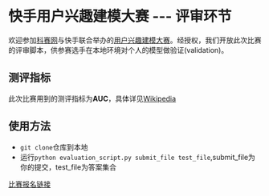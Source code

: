 # 快手用户兴趣建模大赛 --- 评审环节
欢迎参加[科赛网](https://www.kesci.com)与快手联合举办的[用户兴趣建模大赛](https://www.kesci.com/apps/home/competition/5ad306e633a98340e004f8d1)。经授权，我们开放此次比赛的评审脚本，供参赛选手在本地环境对个人的模型做验证(validation)。

## 测评指标
此次比赛用到的测评指标为**AUC**，具体详见[Wikipedia](https://en.wikipedia.org/wiki/Receiver_operating_characteristic#Area_under_the_curve)

## 使用方法
* `git clone`仓库到本地
* 运行`python evaluation_script.py submit_file test_file`,submit_file为你的提交，test_file为答案集合

[比赛报名链接](https://www.kesci.com/apps/home/competition/5ab8c36a8643e33f5138cba4/content)